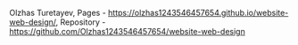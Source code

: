 Olzhas Turetayev, Pages - https://olzhas1243546457654.github.io/website-web-design/, Repository - https://github.com/Olzhas1243546457654/website-web-design
